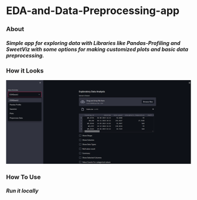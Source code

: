# EDA-and-Data-Preprocessing-app

### **About**
##### Simple app for exploring data with Libraries like Pandas-Profiling and SweetViz with some options for making customized plots and basic data preprocessing. 



### **How it Looks**
![The First Page of app](https://raw.githubusercontent.com/kartikay-99k/EDA-and-Data-Preprocessing-app/main/Screenshot%202021-06-16%20180914.png "Starting Page after uploading dataset")



### **How To Use**
##### Run it locally 
